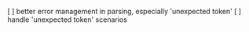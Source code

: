[ ] better error management in parsing, especially 'unexpected token'
[ ] handle 'unexpected token' scenarios
<!-- [ ] handle signals :
    - ctrl-C and ctrl-D in pipe edge case -->